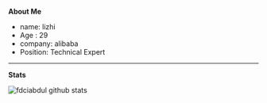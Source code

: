 **About Me**

- name: lizhi
- Age : 29
- company: alibaba
- Position: Technical Expert

___
**Stats**

![fdciabdul github stats](https://github-readme-stats.vercel.app/api?username=fdciabdul&show_icons=true&title_color=fff&icon_color=79ff97&text_color=9f9f9f&bg_color=151515)
